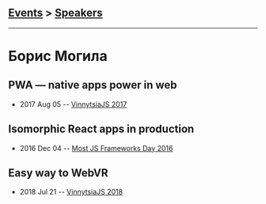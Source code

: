 ## [Events](../README.md) > [Speakers](../speakers.md)
---

# Борис Могила

## PWA — native apps power in web
- 2017 Aug 05 -- [VinnytsiaJS 2017](https://www.youtube.com/watch?v=Teix6SA1FbU)    
## Isomorphic React apps in production
- 2016 Dec 04 -- [Most JS Frameworks Day 2016](http://frameworksdays.com/event/most-js-fwdays-2016/review/isomorphic-react-apps-in-production)    
## Easy way to WebVR
- 2018 Jul 21 -- [VinnytsiaJS 2018](https://youtu.be/ie00uBz0KQU)    
